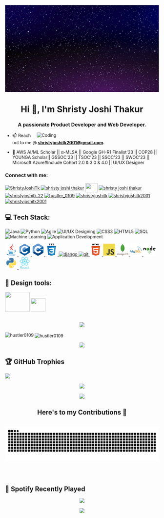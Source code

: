 <img align="center" alt="Coding" width="1000" src="https://github.com/hustler0109/hustler0109/blob/main/RESOURCES/Galaxy%20Business%20Digital%20Background.gif">
<h1 align="center">Hi 👋, I'm Shristy Joshi Thakur</h1>
<h3 align="center">A passionate Product Developer and Web Developer.</h3>
<img align="right" alt="Coding" width="400" src="https://octodex.github.com/images/daftpunktocat-guy.gif">

- 📫 Reach out to me @ **shristyjoshitk2001@gmail.com.**
  
- 💬 AWS AI/ML Scholar || α-MLSA || Google GH-R1 Finalist'23 || COP28 || YOUNGA Scholar|| GSSOC'23 || TSOC'23 || SSOC'23 || SWOC'23 || Microsoft Azure#Include<Her> Cohort 2.0 & 3.0 & 4.0 || UI/UX Designer

<h3 align="left">Connect with me:</h3>
<p align="left">
<a href="https://twitter.com/ShristyJoshiTk" target="blank"><img align="center" src="https://raw.githubusercontent.com/rahuldkjain/github-profile-readme-generator/master/src/images/icons/Social/twitter.svg" alt="ShristyJoshiTk" height="30" width="40" /></a>
<a href="www.linkedin.com/in/shristy-joshi-thakur-828597201/" target="blank"><img align="center" src="https://raw.githubusercontent.com/rahuldkjain/github-profile-readme-generator/master/src/images/icons/Social/linked-in-alt.svg" alt="shristy joshi thakur" height="30" width="40" /></a>
<a href="https://drive.google.com/drive/folders/1bas3psqogd-Pfrl8-snDxyJmBO5wQqY-?usp=sharing" target="blank"><img align="center" src="https://img.shields.io/badge/My%20Resume-brightgreen?style=for-the-badge" height="30" width="40" /></a>
<a href="https://www.facebook.com/profile.php?id=100072733616053" target="blank"><img align="center" src="https://raw.githubusercontent.com/rahuldkjain/github-profile-readme-generator/master/src/images/icons/Social/facebook.svg" alt="shristy joshi thakur" height="30" width="40" /></a>
<a href="https://www.instagram.com/shristyjoshitk.22/" target="blank"><img align="center" src="https://img.shields.io/badge/My%20Portfolio-brightyellow?style=for-the-badge" alt="shristyjoshitk.22" height="30" width="40" /></a>
<a href="https://www.codechef.com/users/hustler_0109" target="blank"><img align="center" src="https://img.icons8.com/fluency/512/codechef.png" alt="hustler_0109" height="30" width="40" /></a>
<a href="https://bio.link/shristyjoshitk" target="blank"><img align="center" src="https://raw.githubusercontent.com/rahuldkjain/github-profile-readme-generator/master/src/images/icons/Social/codeforces.svg" alt="shristyjoshitk" height="30" width="40" /></a>
<a href="https://leetcode.com/shristyjoshitk2001/" target="blank"><img align="center" src="https://raw.githubusercontent.com/rahuldkjain/github-profile-readme-generator/master/src/images/icons/Social/leet-code.svg" alt="shristyjoshitk2001" height="30" width="40" /></a>
<a href="https://auth.geeksforgeeks.org/user/shristyjoshitk2001" target="blank"><img align="center" src="https://raw.githubusercontent.com/rahuldkjain/github-profile-readme-generator/master/src/images/icons/Social/geeks-for-geeks.svg" alt="shristyjoshitk2001" height="30" width="40" /></a>
</p>

## 💻 Tech Stack:
![Java](https://img.shields.io/badge/Java-%23ED8B00.svg?style=for-the-badge&logo=java&logoColor=white)
![Python](https://img.shields.io/badge/Python-3670A0?style=for-the-badge&logo=python&logoColor=ffdd54)
![Agile](https://img.shields.io/badge/Agile-%23ED8B00.svg?style=for-the-badge&logo=agile&logoColor=white)
![UI/UX Designing](https://img.shields.io/badge/UI/UX-%23ED8B00.svg?style=for-the-badge&logo=ui/ux&logoColor=white)
![CSS3](https://img.shields.io/badge/CSS3-%231572B6.svg?style=for-the-badge&logo=css3&logoColor=white)
![HTML5](https://img.shields.io/badge/HTML5-%23E34F26.svg?style=for-the-badge&logo=html5&logoColor=white)
![SQL](https://img.shields.io/badge/SQL-%2300758F.svg?style=for-the-badge&logo=sqlite&logoColor=white)
![Machine Learning](https://img.shields.io/badge/Machine%20Learning-%23F7931E.svg?style=for-the-badge&logo=python&logoColor=white)
![Application Development](https://img.shields.io/badge/AppDev-%23ED8B00.svg?style=for-the-badge&logo=AppDev&logoColor=white)
<p align="left"> <a href="https://www.cprogramming.com/" target="_blank" rel="noreferrer"><img src = "https://raw.githubusercontent.com/devicons/devicon/master/icons/java/java-original.svg" width="40" height="40"> <img src="https://raw.githubusercontent.com/devicons/devicon/master/icons/c/c-original.svg" alt="c" width="40" height="40"/> </a> <a href="https://www.w3schools.com/cpp/" target="_blank" rel="noreferrer"> <img src="https://raw.githubusercontent.com/devicons/devicon/master/icons/cplusplus/cplusplus-original.svg" alt="cplusplus" width="40" height="40"/> </a> <a href="https://www.w3schools.com/css/" target="_blank" rel="noreferrer"> <img src="https://raw.githubusercontent.com/devicons/devicon/master/icons/css3/css3-original-wordmark.svg" alt="css3" width="40" height="40"/> </a> <a href="https://www.djangoproject.com/" target="_blank" rel="noreferrer"> <img src="https://cdn.worldvectorlogo.com/logos/django.svg" alt="django" width="40" height="40"/> </a>  <a href="https://git-scm.com/" target="_blank" rel="noreferrer"> <img src="https://www.vectorlogo.zone/logos/git-scm/git-scm-icon.svg" alt="git" width="40" height="40"/> </a> <a href="https://www.w3.org/html/" target="_blank" rel="noreferrer"> <img src="https://raw.githubusercontent.com/devicons/devicon/master/icons/html5/html5-original-wordmark.svg" alt="html5" width="40" height="40"/> </a> <a href="https://developer.mozilla.org/en-US/docs/Web/JavaScript" target="_blank" rel="noreferrer"> <img src="https://raw.githubusercontent.com/devicons/devicon/master/icons/javascript/javascript-original.svg" alt="javascript" width="40" height="40"/> </a> <a href="https://www.mongodb.com/" target="_blank" rel="noreferrer"> <img src="https://raw.githubusercontent.com/devicons/devicon/master/icons/mongodb/mongodb-original-wordmark.svg" alt="mongodb" width="40" height="40"/> </a> <a href="https://www.mysql.com/" target="_blank" rel="noreferrer"> <img src="https://raw.githubusercontent.com/devicons/devicon/master/icons/mysql/mysql-original-wordmark.svg" alt="mysql" width="40" height="40"/> </a> <a href="https://nodejs.org" target="_blank" rel="noreferrer"> <img src="https://raw.githubusercontent.com/devicons/devicon/master/icons/nodejs/nodejs-original-wordmark.svg" alt="nodejs" width="40" height="40"/> </a> <a href="https://www.python.org" target="_blank" rel="noreferrer"> <img src="https://raw.githubusercontent.com/devicons/devicon/master/icons/python/python-original.svg" alt="python" width="40" height="40"/> </a> <a href="https://reactjs.org/" target="_blank" rel="noreferrer"> <img src="https://raw.githubusercontent.com/devicons/devicon/master/icons/react/react-original-wordmark.svg" alt="react" width="40" height="40"/> </a> </p>

## 🎨 Design tools:
<div style="display: inline-block;" >
<img src="https://logowik.com/content/uploads/images/figma459.logowik.com.webp" height="65px" width="80px" style="overflow: hidden;">
 <img src="https://upload.wikimedia.org/wikipedia/commons/thumb/0/08/Canva_icon_2021.svg/2048px-Canva_icon_2021.svg.png" height="45px" width="48px" style="object-fit: cover;">
</div>
<br/><br/>
<p align = 'center'> <img src= 'https://capsule-render.vercel.app/api?type=rect&color=gradient&height=2.5'/></p>

<p><img align="left" src="https://github-readme-stats.vercel.app/api/top-langs?username=hustler0109&show_icons=true&locale=en&layout=compact" alt="hustler0109" /></p>

<p>&nbsp;<img align="center" src="https://github-readme-stats.vercel.app/api?username=hustler0109&show_icons=true&locale=en" alt="hustler0109" /></p>

<p align = 'center'> <img src= 'https://capsule-render.vercel.app/api?type=rect&color=gradient&height=2.5'/></p>

## 🏆 GitHub Trophies
![](https://github-profile-trophy.vercel.app/?username=sgvkamalakar&theme=radical&no-frame=true&no-bg=false&margin-w=4)

<p align = 'center'> <img src= 'https://capsule-render.vercel.app/api?type=rect&color=gradient&height=2.5'/></p>

<div align="center">
  <img src="https://github-readme-stats.vercel.app/api/top-langs?username=hustler0109&show_icons=true&locale=en&layout=compact"/>
</div>  

<div align="center">
  <h2> Here's to my Contributions 🥂 </h2>
  <br>
  <img alt="snake eating my contributions" src="https://raw.githubusercontent.com/vickyraut/vickyraut/output/github-contribution-grid-snake.svg" />
  
  <br/><br/>
</div>

## 🎵 Spotify Recently Played
<p align="center">
<img src="https://spotify-recently-played-readme.vercel.app/api?user=t93tnqzpwq64tkeipihl1udwd&unique={true|1|on|yes}"/>
</p>

<div align="center">
  <img src="https://github.com/Anmol-Baranwal/Cool-GIFs-For-GitHub/assets/74038190/08fa9f5b-dcb7-4f5e-8721-203468dda5f3" width="100"/>
</div>
